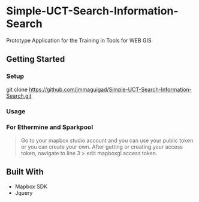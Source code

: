 # Simple-UCT-Search-Information-Search
Prototype Application for the Training in Tools for WEB GIS

## Getting Started
### Setup
git clone https://github.com/jmmaguigad/Simple-UCT-Search-Information-Search.git

### Usage
### For Ethermine and Sparkpool
> Go to your mapbox studio account and you can use your public token or you can create your own.
> After getting or creating your access token, navigate to line 3 > edit mapboxgl access token.

## Built With
* Mapbox SDK
* Jquery
